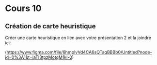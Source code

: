 # Cours 10
## Création de carte heuristique
Créer une carte heuristique en lien avec votre présentation 2 et la joindre ici: 

(https://www.figma.com/file/6hmpIvVd4CA6sQTaqBBBb0/Untitled?node-id=0%3A1&t=iaTI3tpzMotqM1kl-0)

